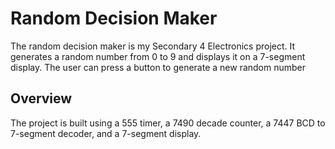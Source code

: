 # Random Decision Maker

The random decision maker is my Secondary 4 Electronics project. It generates a random number from 0 to 9 and displays it on a 7-segment display. The user can press a button to generate a new random number

## Overview

The project is built using a 555 timer, a 7490 decade counter, a 7447 BCD to 7-segment decoder, and a 7-segment display.